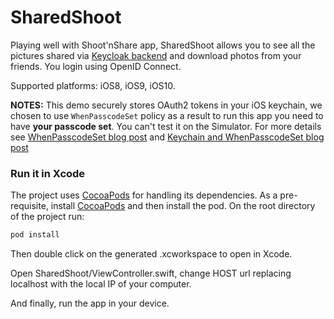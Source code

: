 SharedShoot
===========
Playing well with Shoot'nShare app, SharedShoot allows you to see all the pictures shared via [Keycloak backend](https://github.com/aerogear/aerogear-backend-cookbook/tree/master/Shoot) and download photos from your friends.
You login using OpenID Connect.

Supported platforms: iOS8, iOS9, iOS10.

**NOTES:** This demo securely stores OAuth2 tokens in your iOS keychain, we chosen to use ```WhenPasscodeSet``` policy as a result to run this app you need to have **your passcode set**. You can't test it on the Simulator.
For more details see [WhenPasscodeSet blog post](http://corinnekrych.blogspot.fr/2014/09/new-kids-on-block-whenpasswordset.html) and [Keychain and WhenPasscodeSet blog post](http://corinnekrych.blogspot.fr/2014/09/touchid-and-keychain-ios8-best-friends.html)

### Run it in Xcode

The project uses [CocoaPods](http://cocoapods.org) for handling its dependencies. As a pre-requisite, install [CocoaPods](http://blog.cocoapods.org/) and then install the pod. On the root directory of the project run:

```bash
pod install
```
Then double click on the generated .xcworkspace to open in Xcode.

Open SharedShoot/ViewController.swift, change HOST url replacing localhost with the local IP of your computer.

And finally, run the app in your device.